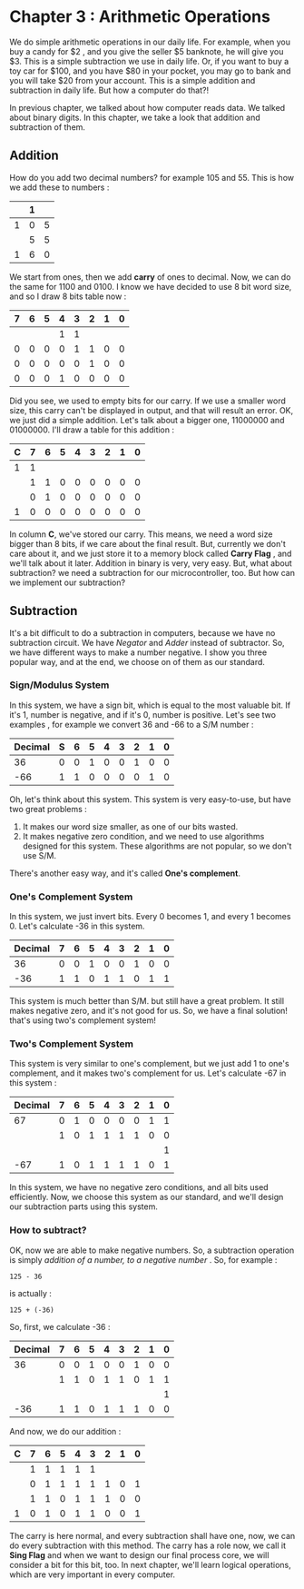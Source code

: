# Chapter 3 : Arithmetic Operations
We do simple arithmetic operations in our daily life. For example, when you buy a candy for $2 , and you give the seller $5 banknote, he will give you $3. This is a simple subtraction we use in daily life. Or, if you want to buy a toy car for $100, and you have $80 in your pocket, you may go to bank and you will take $20 from your account. This is a simple addition and subtraction in daily life. But how a computer do that?! 

In previous chapter, we talked about how computer reads data. We talked about binary digits. In this chapter, we take a look that addition and subtraction of them. 

## Addition
How do you add two decimal numbers? for example 105 and 55. This is how we add these to numbers :

|   | 1   |    |
|---|:---:|---:|
|1  | 0   | 5  |
|   | 5   | 5  |
|1  | 6   | 0  |

We start from ones, then we add **carry** of ones to decimal. Now, we can do the same for 1100 and 0100. I know we have decided to use 8 bit word size, and so I draw 8 bits table now :

|7  |6    |5    |4    |3    |2    |1    |0  |
|---|:---:|:---:|:---:|:---:|:---:|:---:|--:|
|   |     |     |1    |1    |     |     |   |
|0|0|0|0|1|1|0|0|
|0|0|0|0|0|1|0|0|
|0|0|0|1|0|0|0|0|

Did you see, we used to empty bits for our carry. If we use a smaller word size, this carry can't be displayed in output, and that will result an error. OK, we just did a simple addition. Let's talk about a bigger one, 11000000 and 01000000. I'll draw a table for this addition :

|C  |7    |6    |5    |4    |3    |2    |1    |0   |
|---|:---:|:---:|:---:|:---:|:---:|:---:|:---:|---:|
|1  |1    |     |     |     |     |     |     |    |
|   |1    |1    |0    |0    |0    |0    |0    |0   |
|   |0    |1    |0    |0    |0    |0    |0    |0   |
|1  |0    |0    |0    |0    |0    |0    |0    |0   |

In column **C**, we've stored our carry. This means, we need a word size bigger than 8 bits, if we care about the final result. But, currently we don't care about it, and we just store it to a memory block called **Carry Flag** , and we'll talk about it later. Addition in binary is very, very easy. But, what about subtraction? we need a subtraction for our microcontroller, too. But how can we implement our subtraction?
## Subtraction
It's a bit difficult to do a subtraction in computers, because we have no subtraction circuit. We have *Negator* and *Adder* instead of subtractor. So, we have different ways to make a number negative. I show you three popular way, and at the end, we choose on of them as our standard. 
### Sign/Modulus System
In this system, we have a sign bit, which is equal to the most valuable bit. If it's 1, number is negative, and if it's 0, number is positive. Let's see two examples , for example we convert 36 and -66 to a S/M number :

|Decimal | S   | 6   | 5   | 4   | 3   | 2   | 1   | 0  |
|--------|:---:|:---:|:---:|:---:|:---:|:---:|:---:|---:|
|36      |0    |0    |1    |0    |0    |1    |0    |0   |
|-66     |1    |1    |0    |0    |0    |0    |1    |0   |

Oh, let's think about this system. This system is very easy-to-use, but have two great problems :

1. It makes our word size smaller, as one of our bits wasted. 
2. It makes negative zero condition, and we need to use algorithms designed for this system. These algorithms are not popular, so we don't use S/M. 

There's another easy way, and it's called **One's complement**. 
### One's Complement System
In this system, we just invert bits. Every 0 becomes 1, and every 1 becomes 0. Let's calculate -36 in this system. 

|Decimal | 7   | 6   | 5   | 4   | 3   | 2   | 1   | 0  |
|--------|:---:|:---:|:---:|:---:|:---:|:---:|:---:|---:|
|36      | 0   | 0   | 1   | 0   | 0   |1    | 0   | 0  |
|-36     | 1   | 1   | 0   | 1   | 1   |0    | 1   | 1  |

This system is much better than S/M. but still have a great problem. It still makes negative zero, and it's not good for us. So, we have a final solution! that's using two's complement system!

### Two's Complement System
This system is very similar to one's complement, but we just add 1 to one's complement, and it makes two's complement for us. Let's calculate -67 in this system :

|Decimal | 7   | 6   | 5   | 4   | 3   | 2   | 1   | 0  |
|--------|:---:|:---:|:---:|:---:|:---:|:---:|:---:|---:|
|67      | 0   |1    |0    |0    |0    |0    |1    |1   |
|        | 1   |0    |1    |1    |1    |1    |0    |0   |
|        |     |     |     |     |     |     |     |1   |
|-67     | 1   |0    |1    |1    |1    |1    |0    |1   |

In this system, we have no negative zero conditions, and all bits used efficiently. Now, we choose this system as our standard, and we'll design our subtraction parts using this system.

### How to subtract?
OK, now we are able to make negative numbers. So, a subtraction operation is simply *addition of a number, to a negative number* . So, for example :

```
125 - 36
```

is actually :

```
125 + (-36)
```

So, first, we calculate -36 :

|Decimal |7    |6    |5    |4    |3    |2    |1    |0   |
|--------|:---:|:---:|:---:|:---:|:---:|:---:|:---:|---:|
|36      |0    |0    |1    |0    |0    |1    |0    |0   |
|        |1    |1    |0    |1    |1    |0    |1    |1   |
|        |     |     |     |     |     |     |     |1   |
|-36     |1    |1    |0    |1    |1    |1    |0    |0   |

And now, we do our addition :

|C  |7    | 6   | 5   | 4   | 3   | 2   | 1   | 0  |
|---|:---:|:---:|:---:|:---:|:---:|:---:|:---:|---:|
|   |1    |1    |1    |1    |1    |     |     |    |
|   |0    |1    |1    |1    |1    |1    |0    |1   |
|   |1    |1    |0    |1    |1    |1    |0    |0   |
|1  |0    |1    |0    |1    |1    |0    |0    |1   |

The carry is here normal, and every subtraction shall have one, now, we can do every subtraction with this method. The carry has a role now, we call it **Sing Flag** and when we want to design our final process core, we will consider a bit for this bit, too. In next chapter, we'll learn logical operations, which are very important in every computer. 
